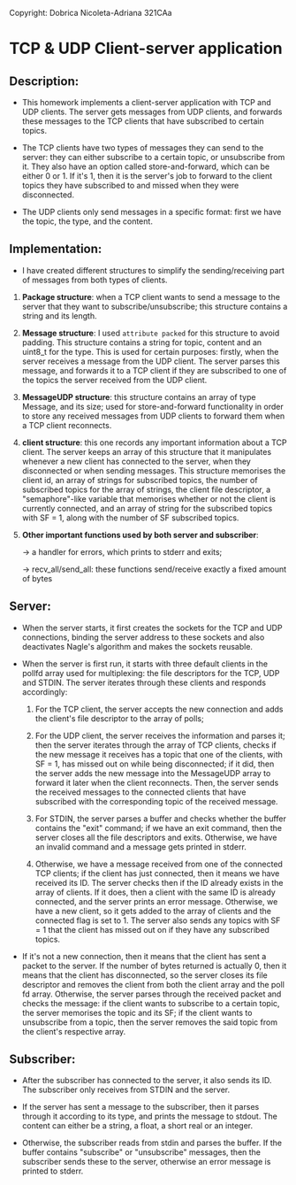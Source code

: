 Copyright: Dobrica Nicoleta-Adriana 321CAa

# TCP & UDP Client-server application

## Description:

- This homework implements a client-server application with TCP and UDP clients.
The server gets messages from UDP clients, and forwards these messages to the TCP
clients that have subscribed to certain topics.

- The TCP clients have two types of messages they can send to the server: they can either subscribe to a certain topic, or unsubscribe from it. They also have an option called store-and-forward, which can be either 0 or 1. If it's 1, then it is the server's job to forward to the client topics they have subscribed to and missed when they were disconnected.

- The UDP clients only send messages in a specific format: first we have the topic, the type, and the content.


## Implementation:

- I have created different structures to simplify the sending/receiving part of messages from both types of clients.

1. **Package structure**: when a TCP client wants to send a message to the server that they want to subscribe/unsubscribe; this structure contains a string and its length.

2. **Message structure**: I used `attribute packed` for this structure to avoid padding. This structure contains a string for topic, content and an uint8_t for the type. This is used for certain purposes: firstly, when the server receives a message from the UDP client. The server parses this message, and forwards it to a TCP client if they are subscribed to one of the topics the server received from the UDP client.

3. **MessageUDP structure**: this structure contains an array of type Message, and its size; used for store-and-forward functionality in order to store any received messages from UDP clients to forward them when a TCP client reconnects.

4. **client structure**: this one records any important information about a TCP client. The server keeps an array of this structure that it manipulates whenever a new client has connected to the server, when they disconnected or when sending messages. This structure memorises the client id, an array of strings for subscribed topics, the number of subscribed topics for the array of strings, the client file descriptor, 
a "semaphore"-like variable that memorises whether or not the client is currently
connected, and an array of string for the subscribed topics with SF = 1, along
with the number of SF subscribed topics.

5. **Other important functions used by both server and subscriber**:

	-> a handler for errors, which prints to stderr and exits;

	-> recv_all/send_all: these functions send/receive exactly a fixed amount
	of bytes


## Server:

- When the server starts, it first creates the sockets for the TCP and UDP 
connections, binding the server address to these sockets and also deactivates
Nagle's algorithm and makes the sockets reusable. 

- When the server is first run, it starts with three default clients in the
pollfd array used for multiplexing: the file descriptors for the TCP, UDP and
STDIN. The server iterates through these clients and responds accordingly:

	1. For the TCP client, the server accepts the new connection and adds the
	client's file descriptor to the array of polls;

	2. For the UDP client, the server receives the information and parses it;
	then the server iterates through the array of TCP clients, checks if the new
	message it receives has a topic that one of the clients, with SF = 1, has
	missed out on while being disconnected; if it did, then the server adds the
	new message into the MessageUDP array to forward it later when the client
	reconnects. Then, the server sends the received messages to the connected
	clients that have subscribed with the corresponding topic of the received
	message.

	3. For STDIN, the server parses a buffer and checks whether the buffer
	contains the "exit" command; if we have an exit command, then the server
	closes all the file descriptors and exits. Otherwise, we have an invalid
	command and a message gets printed in stderr.

	4. Otherwise, we have a message received from one of the connected TCP
	clients; if the client has just connected, then it means we have received
	its ID. The server checks then if the ID already exists in the array of
	clients. If it does, then a client with the same ID is already connected,
	and the server prints an error message. Otherwise, we have a new client, 
	so it gets added to the array of clients and the connected flag is set
	to 1. The server also sends any topics with SF = 1 that the client has
	missed out on if they have any subscribed topics. 
	
- If it's not a new connection, then it means that the client has sent
	a packet to the server. If the number of bytes returned is actually
	0, then it means that the client has disconnected, so the server 
	closes its file descriptor and removes the client from both the
	client array and the poll fd array. Otherwise, the server parses
	through the received packet and checks the message: if the client
	wants to subscribe to a certain topic, the server memorises the topic
	and its SF; if the client wants to unsubscribe from a topic, then the
	server removes the said topic from the client's respective array.


## Subscriber:

- After the subscriber has connected to the server, it also sends its ID. The
subscriber only receives from STDIN and the server.

- If the server has sent a message to the subscriber, then it parses through
it according to its type, and prints the message to stdout. The content can
either be a string, a float, a short real or an integer. 

- Otherwise, the subscriber reads from stdin and parses the buffer. If the
buffer contains "subscribe" or "unsubscribe" messages, then the subscriber
sends these to the server, otherwise an error message is printed to stderr.


